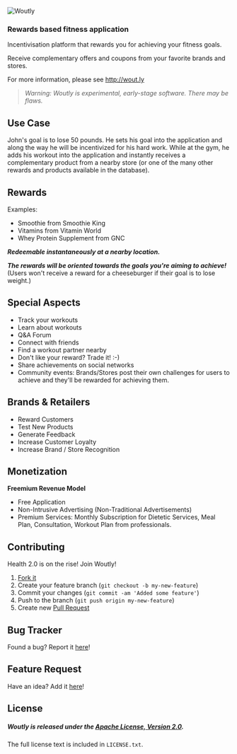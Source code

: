 ![Woutly](https://raw.github.com/woutly/woutly-website/master/HTML/IMG/woutly-670x265.png)
### Rewards based fitness application

Incentivisation platform that rewards you for achieving your fitness goals.

Receive complementary offers and coupons from your favorite brands and stores.

For more information, please see http://wout.ly

> _Warning: Woutly is experimental, early-stage software. There may be flaws._

## Use Case

John's goal is to lose 50 pounds. He sets his goal into the application and along the way he will be incentivized for his hard work. While at the gym, he adds his workout into the application and instantly receives a complementary product from a nearby store (or one of the many other rewards and products available in the database).

## Rewards 

Examples: 

* Smoothie from Smoothie King
* Vitamins from Vitamin World
* Whey Protein Supplement from GNC

**_Redeemable instantaneously at a nearby location._**

**_The rewards will be oriented towards the goals you're aiming to achieve!_** (Users won't receive a reward for a cheeseburger if their goal is to lose weight.)

## Special Aspects

* Track your workouts
* Learn about workouts
* Q&A Forum
* Connect with friends
* Find a workout partner nearby
* Don't like your reward? Trade it! :-)
* Share achievements on social networks
* Community events: Brands/Stores post their own challenges for users to achieve and they'll be rewarded for achieving them.

## Brands & Retailers

* Reward Customers
* Test New Products
* Generate Feedback 
* Increase Customer Loyalty
* Increase Brand / Store Recognition
 
## Monetization

**Freemium Revenue Model**

* Free Application  
* Non-Intrusive Advertising (Non-Traditional Advertisements)
* Premium Services:
Monthly Subscription for Dietetic Services, Meal Plan, Consultation, Workout Plan from professionals.

## Contributing

Health 2.0 is on the rise! Join Woutly!

1. [Fork it](https://help.github.com/articles/fork-a-repo)
2. Create your feature branch (`git checkout -b my-new-feature`)
3. Commit your changes (`git commit -am 'Added some feature'`)
4. Push to the branch (`git push origin my-new-feature`)
5. Create new [Pull Request](https://help.github.com/articles/using-pull-requests)

## Bug Tracker

Found a bug? Report it [here](https://github.com/woutly/woutly-ios/issues/)!

## Feature Request

Have an idea? Add it [here](https://github.com/woutly/woutly-ios/issues/)!

## License

##### Woutly is released under the [Apache License, Version 2.0](http://www.apache.org/licenses/LICENSE-2.0).
The full license text is included in `LICENSE.txt`.
